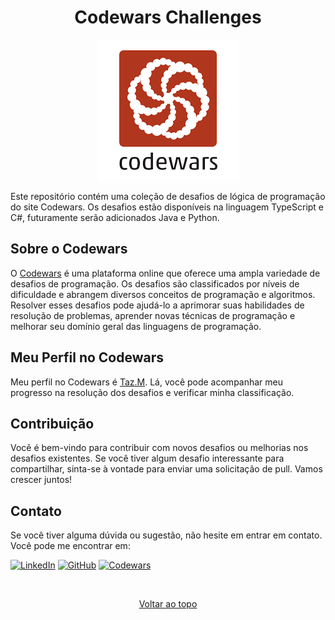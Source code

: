  <h1 align="center">Codewars Challenges</h1> 
<p align="center">
  <img src="./images/codewars-logo.png" alt="Logo da Codewars">
</p>

Este repositório contém uma coleção de desafios de lógica de programação do site Codewars. Os desafios estão disponíveis na linguagem TypeScript e C#, futuramente serão adicionados Java e Python.

## Sobre o Codewars
O [Codewars](https://www.codewars.com) é uma plataforma online que oferece uma ampla variedade de desafios de programação. Os desafios são classificados por níveis de dificuldade e abrangem diversos conceitos de programação e algoritmos. Resolver esses desafios pode ajudá-lo a aprimorar suas habilidades de resolução de problemas, aprender novas técnicas de programação e melhorar seu domínio geral das linguagens de programação.


## Meu Perfil no Codewars
Meu perfil no Codewars é [Taz.M](https://www.codewars.com/users/Taz.M). Lá, você pode acompanhar meu progresso na resolução dos desafios e verificar minha classificação.

## Contribuição
Você é bem-vindo para contribuir com novos desafios ou melhorias nos desafios existentes. Se você tiver algum desafio interessante para compartilhar, sinta-se à vontade para enviar uma solicitação de pull. Vamos crescer juntos!

## Contato
Se você tiver alguma dúvida ou sugestão, não hesite em entrar em contato. Você pode me encontrar em:

<p align="center">

  [![LinkedIn](https://img.shields.io/badge/LinkedIn-%230077B5.svg?logo=linkedin&logoColor=white)](https://linkedin.com/in/https://www.linkedin.com/in/t%C3%A1ssio-medeiros-274330226/) [![GitHub](https://img.shields.io/badge/GitHub-Tassio--Med-black?style=flat&logo=github)](https://github.com/Tassio-Med) [![Codewars](https://www.codewars.com/users/Taz.M/badges/small)](https://www.codewars.com/users/Taz.M)

</p>

<br>

<p align="center">
  <a align="right" href="#top">Voltar ao topo</a>
</p>

